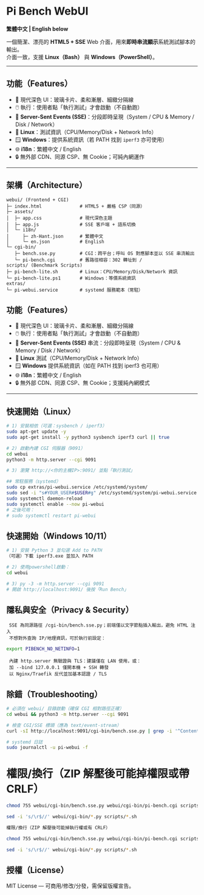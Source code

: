# Pi Bench WebUI

**繁體中文 | English below**

一個簡潔、漂亮的 **HTML5 + SSE** Web 介面，用來**即時串流顯示**系統測試腳本的輸出。  
介面一致，支援 **Linux（Bash）** 與 **Windows（PowerShell）**。

---

## 功能（Features）

- 🎨 現代深色 UI：玻璃卡片、柔和漸層、細緻分隔線  
- 🖱️ 執行：使用者點「執行測試」才會啟動（不自動跑）  
- 🔌 **Server-Sent Events (SSE)**：分段即時呈現（System / CPU & Memory / Disk / Network）  
- 🐧 **Linux**：測試資訊（CPU/Memory/Disk + Network Info）  
- 🪟 **Windows**：提供系統資訊（若 PATH 找到 `iperf3` 亦可使用）  
- 🌐 **i18n**：繁體中文 / English  
- 🔒 無外部 CDN、同源 CSP、無 Cookie；可純內網運作  

---

## 架構（Architecture）

```text
webui/ (Frontend + CGI)
├─ index.html              # HTML5 + 嚴格 CSP（同源）
├─ assets/
│  ├─ app.css              # 現代深色主題
│  ├─ app.js               # SSE 客戶端 + 語系切換
│  └─ i18n/
│     ├─ zh-Hant.json      # 繁體中文
│     └─ en.json           # English
└─ cgi-bin/
   ├─ bench.sse.py         # CGI：跨平台；呼叫 OS 對應腳本並以 SSE 串流輸出
   └─ pi-bench.cgi         # 舊路徑相容：302 轉址到 /
scripts/ (Benchmark Scripts)
├─ pi-bench-lite.sh        # Linux：CPU/Memory/Disk/Network 資訊
└─ pi-bench-lite.ps1       # Windows：等價系統資訊
extras/
└─ pi-webui.service        # systemd 服務範本（常駐）
```

## 功能（Features）

- 🎨 現代深色 UI：玻璃卡片、柔和漸層、細緻分隔線
- 🖱️ 執行：使用者點「執行測試」才會啟動（不自動跑）
- 🔌 **Server-Sent Events (SSE)** 串流：分段即時呈現（System / CPU & Memory / Disk / Network）
- 🐧 **Linux** 測試（CPU/Memory/Disk + Network Info）
- 🪟 **Windows** 提供系統資訊（如在 PATH 找到 iperf3 也可用）
- 🌐 **i18n**：繁體中文 / English
- 🔒 無外部 CDN、同源 CSP、無 Cookie；支援純內網模式

---

## 快速開始（Linux）
```bash
# 1) 安裝相依（可選：sysbench / iperf3）
sudo apt-get update -y
sudo apt-get install -y python3 sysbench iperf3 curl || true

# 2) 啟動內建 CGI 伺服器（9091）
cd webui
python3 -m http.server --cgi 9091

# 3) 瀏覽 http://<你的主機IP>:9091/ 並點「執行測試」
```

```bash
## 常駐服務（systemd）
sudo cp extras/pi-webui.service /etc/systemd/system/
sudo sed -i "s#YOUR_USER#$USER#g" /etc/systemd/system/pi-webui.service
sudo systemctl daemon-reload
sudo systemctl enable --now pi-webui
# 之後可用：
# sudo systemctl restart pi-webui
`````


## 快速開始（Windows 10/11）
```bash
# 1) 安裝 Python 3 並勾選 Add to PATH
（可選）下載 iperf3.exe 並加入 PATH

# 2) 使用powershell啟動：
cd webui

# 3) py -3 -m http.server --cgi 9091
# 開啟 http://localhost:9091/ 後按「Run Bench」
```

## 隱私與安全（Privacy & Security）

```text 無外部 CDN／字型／分析腳本；CSP 僅允許 'self'
 SSE 為同源路徑 /cgi-bin/bench.sse.py；前端僅以文字節點插入輸出，避免 HTML 注入
 不想對外查詢 IP/地理資訊，可於執行前設定：
```

```bash
export PIBENCH_NO_NETINFO=1
```

```text
 內建 http.server 無驗證與 TLS：建議僅在 LAN 使用，或：
 加 --bind 127.0.0.1 僅開本機 + SSH 轉發
 以 Nginx/Traefik 反代並加基本認證 / TLS
```

## 除錯（Troubleshooting）
```bash
# 必須在 webui/ 目錄啟動（確保 CGI 相對路徑正確）
cd webui && python3 -m http.server --cgi 9091

# 檢查 CGI/SSE 標頭（應為 text/event-stream）
curl -sI http://localhost:9091/cgi-bin/bench.sse.py | grep -i '^Content-Type'

# systemd 日誌
sudo journalctl -u pi-webui -f
```

# 權限/換行（ZIP 解壓後可能掉權限或帶 CRLF）
```bash
chmod 755 webui/cgi-bin/bench.sse.py webui/cgi-bin/pi-bench.cgi scripts/pi-bench-lite.sh

sed -i 's/\r$//' webui/cgi-bin/*.py scripts/*.sh

權限/換行（ZIP 解壓後可能掉執行權或有 CRLF）

chmod 755 webui/cgi-bin/bench.sse.py webui/cgi-bin/pi-bench.cgi scripts/pi-bench-lite.sh

sed -i 's/\r$//' webui/cgi-bin/*.py scripts/*.sh
```

## 授權（License）
MIT License — 可商用/修改/分發，需保留版權宣告。
